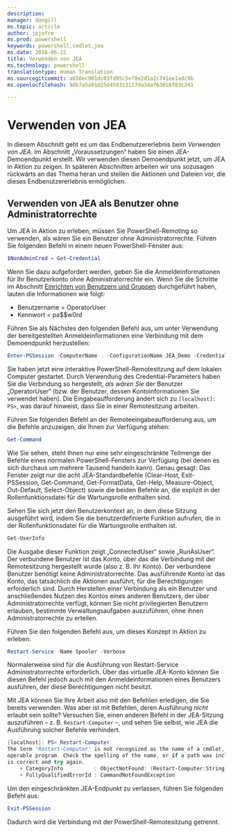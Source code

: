 ```yaml
---
description: 
manager: dongill
ms.topic: article
author: jpjofre
ms.prod: powershell
keywords: powershell,cmdlet,jea
ms.date: 2016-06-22
title: Verwenden von JEA
ms.technology: powershell
translationtype: Human Translation
ms.sourcegitcommit: a656ec981dc03fd95c5e70e2d1a2c741ee1adc9b
ms.openlocfilehash: 9db7a5a91d25d459313117da34af63016f03c241

---
```


# Verwenden von JEA
In diesem Abschnitt geht es um das Endbenutzererlebnis beim *Verwenden von JEA*.
Im Abschnitt „Voraussetzungen“ haben Sie einen JEA-Demoendpunkt erstellt.
Wir verwenden diesen Demoendpunkt jetzt, um JEA in Aktion zu zeigen.
In späteren Abschnitten arbeiten wir uns sozusagen rückwärts an das Thema heran und stellen die Aktionen und Dateien vor, die dieses Endbenutzererlebnis ermöglichen.

## Verwenden von JEA als Benutzer ohne Administratorrechte
Um JEA in Aktion zu erleben, müssen Sie PowerShell-Remoting so verwenden, als wären Sie ein Benutzer ohne Administratorrechte.
Führen Sie folgenden Befehl in einem neuen PowerShell-Fenster aus:   

```PowerShell
$NonAdminCred = Get-Credential
```

Wenn Sie dazu aufgefordert werden, geben Sie die Anmeldeinformationen für Ihr Benutzerkonto ohne Administratorrechte ein.
Wenn Sie die Schritte im Abschnitt [Einrichten von Benutzern und Gruppen](creating-a-domain-controller.md#set-up-users-and-groups) durchgeführt haben, lauten die Informationen wie folgt:
-   Benutzername = OperatorUser
-   Kennwort = pa$$w0rd

Führen Sie als Nächstes den folgenden Befehl aus, um unter Verwendung der bereitgestellten Anmeldeinformationen eine Verbindung mit dem Demoendpunkt herzustellen:

```PowerShell
Enter-PSSession -ComputerName . -ConfigurationName JEA_Demo -Credential $NonAdminCred
```

Sie haben jetzt eine interaktive PowerShell-Remotesitzung auf dem lokalen Computer gestartet.
Durch Verwendung des Credential-Parameters haben Sie die Verbindung so hergestellt, *als wären Sie* der Benutzer „OperatorUser“ (bzw. der Benutzer, dessen Kontoinformationen Sie verwendet haben).
Die Eingabeaufforderung ändert sich zu `[localhost]: PS>`, was darauf hinweist, dass Sie in einer Remotesitzung arbeiten.  

Führen Sie folgenden Befehl an der Remoteeingabeaufforderung aus, um die Befehle anzuzeigen, die Ihnen zur Verfügung stehen:

```PowerShell
Get-Command
```

Wie Sie sehen, steht Ihnen nur eine sehr eingeschränkte Teilmenge der Befehle eines normalen PowerShell-Fensters zur Verfügung (bei denen es sich durchaus um mehrere Tausend handeln kann).
Genau gesagt: Das Fenster zeigt nur die acht JEA-Standardbefehle (Clear-Host, Exit-PSSession, Get-Command, Get-FormatData, Get-Help, Measure-Object, Out-Default, Select-Object) sowie die beiden Befehle an, die explizit in der Rollenfunktionsdatei für die Wartungsrolle enthalten sind.

Sehen Sie sich jetzt den Benutzerkontext an, in dem diese Sitzung ausgeführt wird, indem Sie die benutzerdefinierte Funktion aufrufen, die in der Rollenfunktionsdatei für die Wartungsrolle enthalten ist.

```PowerShell
Get-UserInfo
```

Die Ausgabe dieser Funktion zeigt „ConnectedUser“ sowie „RunAsUser“.
Der verbundene Benutzer ist das Konto, über das die Verbindung mit der Remotesitzung hergestellt wurde (also z. B. Ihr Konto).
Der verbundene Benutzer benötigt keine Administratorrechte.
Das ausführende Konto ist das Konto, das tatsächlich die Aktionen ausführt, für die Berechtigungen erforderlich sind.
Durch Herstellen einer Verbindung als ein Benutzer und anschließendes Nutzen des Kontos eines anderen Benutzers, der über Administratorrechte verfügt, können Sie nicht privilegierten Benutzern erlauben, bestimmte Verwaltungsaufgaben auszuführen, ohne ihnen Administratorrechte zu erteilen.

Führen Sie den folgenden Befehl aus, um dieses Konzept in Aktion zu erleben:

```PowerShell
Restart-Service -Name Spooler -Verbose
```

Normalerweise sind für die Ausführung von Restart-Service Administratorrechte erforderlich.
Über das virtuelle JEA-Konto können Sie diesen Befehl jedoch auch mit den Anmeldeinformationen eines Benutzers ausführen, der diese Berechtigungen nicht besitzt.

Mit JEA können Sie Ihre Arbeit also mit den Befehlen erledigen, die Sie bereits verwenden.
Was aber ist mit Befehlen, deren Ausführung *nicht* erlaubt sein sollte?
Versuchen Sie, einen anderen Befehl in der JEA-Sitzung auszuführen – z. B. `Restart-Computer` –, und sehen Sie selbst, wie JEA die Ausführung solcher Befehle verhindert.

```PowerShell
[localhost]: PS> Restart-Computer
The term 'Restart-Computer' is not recognized as the name of a cmdlet, function, script file, or
operable program. Check the spelling of the name, or if a path was included, verify that the path
is correct and try again.
    + CategoryInfo          : ObjectNotFound: (Restart-Computer:String) [], CommandNotFoundException
    + FullyQualifiedErrorId : CommandNotFoundException
```

Um den eingeschränkten JEA-Endpunkt zu verlassen, führen Sie folgenden Befehl aus:

```PowerShell
Exit-PSSession
```

Dadurch wird die Verbindung mit der PowerShell-Remotesitzung getrennt.




<!--HONumber=Oct16_HO1-->


